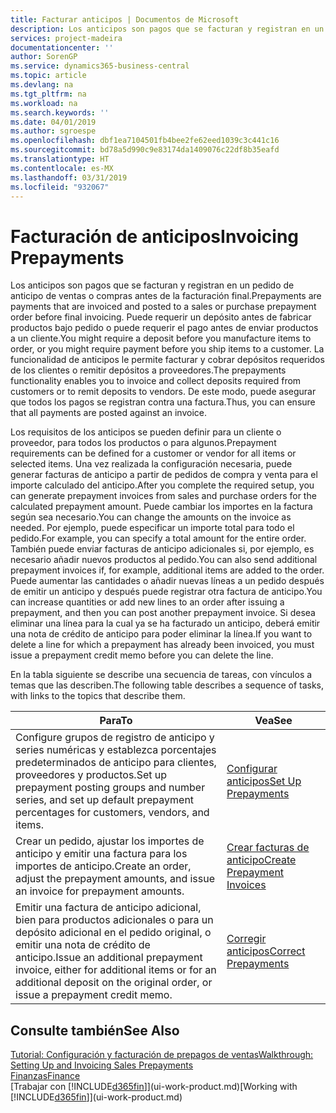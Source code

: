 ```yaml
---
title: Facturar anticipos | Documentos de Microsoft
description: Los anticipos son pagos que se facturan y registran en un pedido de anticipo de ventas o compras antes de la facturación final. Puede requerir un depósito antes de fabricar productos bajo pedido o puede requerir el pago antes de enviar productos a un cliente. La funcionalidad de anticipos le permite facturar y cobrar depósitos requeridos de los clientes o remitir depósitos a proveedores. De este modo, puede asegurar que todos los pagos se registran contra una factura.
services: project-madeira
documentationcenter: ''
author: SorenGP
ms.service: dynamics365-business-central
ms.topic: article
ms.devlang: na
ms.tgt_pltfrm: na
ms.workload: na
ms.search.keywords: ''
ms.date: 04/01/2019
ms.author: sgroespe
ms.openlocfilehash: dbf1ea7104501fb4bee2fe62eed1039c3c441c16
ms.sourcegitcommit: bd78a5d990c9e83174da1409076c22df8b35eafd
ms.translationtype: HT
ms.contentlocale: es-MX
ms.lasthandoff: 03/31/2019
ms.locfileid: "932067"
---
```

# <a name="invoicing-prepayments"></a><span data-ttu-id="525f9-106">Facturación de anticipos</span><span class="sxs-lookup"><span data-stu-id="525f9-106">Invoicing Prepayments</span></span>
<span data-ttu-id="525f9-107">Los anticipos son pagos que se facturan y registran en un pedido de anticipo de ventas o compras antes de la facturación final.</span><span class="sxs-lookup"><span data-stu-id="525f9-107">Prepayments are payments that are invoiced and posted to a sales or purchase prepayment order before final invoicing.</span></span> <span data-ttu-id="525f9-108">Puede requerir un depósito antes de fabricar productos bajo pedido o puede requerir el pago antes de enviar productos a un cliente.</span><span class="sxs-lookup"><span data-stu-id="525f9-108">You might require a deposit before you manufacture items to order, or you might require payment before you ship items to a customer.</span></span> <span data-ttu-id="525f9-109">La funcionalidad de anticipos le permite facturar y cobrar depósitos requeridos de los clientes o remitir depósitos a proveedores.</span><span class="sxs-lookup"><span data-stu-id="525f9-109">The prepayments functionality enables you to invoice and collect deposits required from customers or to remit deposits to vendors.</span></span> <span data-ttu-id="525f9-110">De este modo, puede asegurar que todos los pagos se registran contra una factura.</span><span class="sxs-lookup"><span data-stu-id="525f9-110">Thus, you can ensure that all payments are posted against an invoice.</span></span>  

 <span data-ttu-id="525f9-111">Los requisitos de los anticipos se pueden definir para un cliente o proveedor, para todos los productos o para algunos.</span><span class="sxs-lookup"><span data-stu-id="525f9-111">Prepayment requirements can be defined for a customer or vendor for all items or selected items.</span></span> <span data-ttu-id="525f9-112">Una vez realizada la configuración necesaria, puede generar facturas de anticipo a partir de pedidos de compra y venta para el importe calculado del anticipo.</span><span class="sxs-lookup"><span data-stu-id="525f9-112">After you complete the required setup, you can generate prepayment invoices from sales and purchase orders for the calculated prepayment amount.</span></span> <span data-ttu-id="525f9-113">Puede cambiar los importes en la factura según sea necesario.</span><span class="sxs-lookup"><span data-stu-id="525f9-113">You can change the amounts on the invoice as needed.</span></span> <span data-ttu-id="525f9-114">Por ejemplo, puede especificar un importe total para todo el pedido.</span><span class="sxs-lookup"><span data-stu-id="525f9-114">For example, you can specify a total amount for the entire order.</span></span> <span data-ttu-id="525f9-115">También puede enviar facturas de anticipo adicionales si, por ejemplo, es necesario añadir nuevos productos al pedido.</span><span class="sxs-lookup"><span data-stu-id="525f9-115">You can also send additional prepayment invoices if, for example, additional items are added to the order.</span></span> <span data-ttu-id="525f9-116">Puede aumentar las cantidades o añadir nuevas líneas a un pedido después de emitir un anticipo y después puede registrar otra factura de anticipo.</span><span class="sxs-lookup"><span data-stu-id="525f9-116">You can increase quantities or add new lines to an order after issuing a prepayment, and then you can post another prepayment invoice.</span></span> <span data-ttu-id="525f9-117">Si desea eliminar una línea para la cual ya se ha facturado un anticipo, deberá emitir una nota de crédito de anticipo para poder eliminar la línea.</span><span class="sxs-lookup"><span data-stu-id="525f9-117">If you want to delete a line for which a prepayment has already been invoiced, you must issue a prepayment credit memo before you can delete the line.</span></span>  

 <span data-ttu-id="525f9-118">En la tabla siguiente se describe una secuencia de tareas, con vínculos a temas que las describen.</span><span class="sxs-lookup"><span data-stu-id="525f9-118">The following table describes a sequence of tasks, with links to the topics that describe them.</span></span>

|<span data-ttu-id="525f9-119">**Para**</span><span class="sxs-lookup"><span data-stu-id="525f9-119">**To**</span></span>|<span data-ttu-id="525f9-120">**Vea**</span><span class="sxs-lookup"><span data-stu-id="525f9-120">**See**</span></span>|  
|------------|-------------|  
|<span data-ttu-id="525f9-121">Configure grupos de registro de anticipo y series numéricas y establezca porcentajes predeterminados de anticipo para clientes, proveedores y productos.</span><span class="sxs-lookup"><span data-stu-id="525f9-121">Set up prepayment posting groups and number series, and set up default prepayment percentages for customers, vendors, and items.</span></span>|[<span data-ttu-id="525f9-122">Configurar anticipos</span><span class="sxs-lookup"><span data-stu-id="525f9-122">Set Up Prepayments</span></span>](finance-set-up-prepayments.md)|
|<span data-ttu-id="525f9-123">Crear un pedido, ajustar los importes de anticipo y emitir una factura para los importes de anticipo.</span><span class="sxs-lookup"><span data-stu-id="525f9-123">Create an order, adjust the prepayment amounts, and issue an invoice for prepayment amounts.</span></span>|[<span data-ttu-id="525f9-124">Crear facturas de anticipo</span><span class="sxs-lookup"><span data-stu-id="525f9-124">Create Prepayment Invoices</span></span>](finance-how-to-create-prepayment-invoices.md)|  
|<span data-ttu-id="525f9-125">Emitir una factura de anticipo adicional, bien para productos adicionales o para un depósito adicional en el pedido original, o emitir una nota de crédito de anticipo.</span><span class="sxs-lookup"><span data-stu-id="525f9-125">Issue an additional prepayment invoice, either for additional items or for an additional deposit on the original order, or issue a prepayment credit memo.</span></span>|[<span data-ttu-id="525f9-126">Corregir anticipos</span><span class="sxs-lookup"><span data-stu-id="525f9-126">Correct Prepayments</span></span>](finance-how-to-correct-prepayments.md)|  

## <a name="see-also"></a><span data-ttu-id="525f9-127">Consulte también</span><span class="sxs-lookup"><span data-stu-id="525f9-127">See Also</span></span>  
[<span data-ttu-id="525f9-128">Tutorial: Configuración y facturación de prepagos de ventas</span><span class="sxs-lookup"><span data-stu-id="525f9-128">Walkthrough: Setting Up and Invoicing Sales Prepayments</span></span>](walkthrough-setting-up-and-invoicing-sales-prepayments.md)  
[<span data-ttu-id="525f9-129">Finanzas</span><span class="sxs-lookup"><span data-stu-id="525f9-129">Finance</span></span>](finance.md)  
<span data-ttu-id="525f9-130">[Trabajar con [!INCLUDE[d365fin](includes/d365fin_md.md)]](ui-work-product.md)</span><span class="sxs-lookup"><span data-stu-id="525f9-130">[Working with [!INCLUDE[d365fin](includes/d365fin_md.md)]](ui-work-product.md)</span></span>
